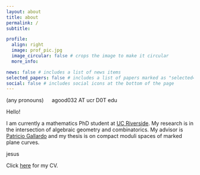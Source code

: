 ```yaml
---
layout: about
title: about
permalink: /
subtitle:

profile:
  align: right
  image: prof_pic.jpg
  image_circular: false # crops the image to make it circular
  more_info:

news: false # includes a list of news items
selected_papers: false # includes a list of papers marked as "selected={true}"
social: false # includes social icons at the bottom of the page
---
```


(any pronouns) &emsp; agood032 AT ucr D0T edu

Hello!

I am currently a mathematics PhD student at [UC Riverside](https://www.ucr.edu/).
My research is in the intersection of algebraic geometry and combinatorics.
My advisor is [Patricio Gallardo](https://sites.google.com/site/patriciogallardomath/) and my thesis is on compact moduli spaces of marked plane curves.

jesus

Click [here](https://AGoodSite.github.io\assets\pdf\cv.pdf) for my CV.

<!-- You can put a picture in, too. The code is already in, just name your picture `prof_pic.jpg` and put it in the `img/` folder.

# Put your address / P.O. box / other info right below your picture. You can also disable any of these elements by editing `profile` property of the YAML header of your `_pages/about.md`. Edit `_bibliography/papers.bib` and Jekyll will render your [publications page](/al-folio/publications/) automatically.

# Link to your social media connections, too. This theme is set up to use [Font Awesome icons](https://fontawesome.com/) and [Academicons](https://jpswalsh.github.io/academicons/), like the ones below. Add your Facebook, Twitter, LinkedIn, Google Scholar, or just disable all of them. -->
